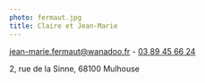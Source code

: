 ```yaml
---
photo: fermaut.jpg
title: Claire et Jean-Marie
---
```

[<i class="fa fa-envelope"></i> jean-marie.fermaut@wanadoo.fr](jean-marie.fermaut@wanadoo.fr) - [<i class="fa fa-phone"></i> 03 89 45 66 24](tel:+33389456624)

<i class="fa fa-home"></i> 2, rue de la Sinne, 68100 Mulhouse
